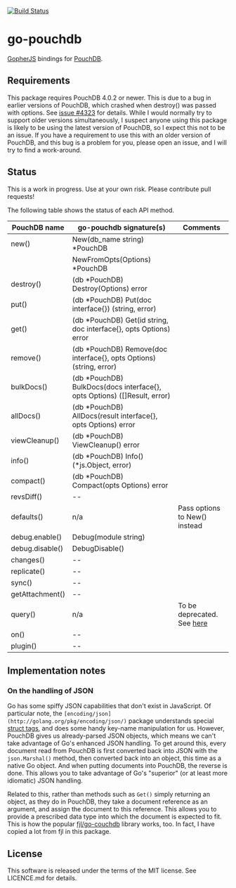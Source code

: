 [![Build Status](https://travis-ci.org/flimzy/go-pouchdb.svg?branch=master)](https://travis-ci.org/flimzy/go-pouchdb)

# go-pouchdb

[GopherJS](http://www.gopherjs.org/) bindings for [PouchDB](http://pouchdb.com/).

## Requirements

This package requires PouchDB 4.0.2 or newer. This is due to a bug in earlier versions of PouchDB, which crashed when destroy() was passed with options. See [issue #4323](https://github.com/pouchdb/pouchdb/issues/4323) for details.  While I would normally try to support older versions simultaneously, I suspect anyone using this package is likely to be using the latest version of PouchDB, so I expect this not to be an issue.  If you have a requirement to use this with an older version of PouchDB, and this bug is a problem for you, please open an issue, and I will try to find a work-around.

## Status

This is a work in progress. Use at your own risk. Please contribute pull requests!

The following table shows the status of each API method.

| PouchDB name     | go-pouchdb signature(s)                                                  | Comments
|------------------|--------------------------------------------------------------------------|-----------
| new()            | New(db_name string) *PouchDB                                             |
|                  | NewFromOpts(Options) *PouchDB                                            |
| destroy()        | (db *PouchDB) Destroy(Options) error                                     |
| put()            | (db *PouchDB) Put(doc interface{}) (string, error)                       |
| get()            | (db *PouchDB) Get(id string, doc interface{}, opts Options) error        |
| remove()         | (db *PouchDB) Remove(doc interface{}, opts Options) (string, error)      |
| bulkDocs()       | (db *PouchDB) BulkDocs(docs interface{}, opts Options) ([]Result, error) |
| allDocs()        | (db *PouchDB) AllDocs(result interface{}, opts Options) error            |
| viewCleanup()    | (db *PouchDB) ViewCleanup() error                                        |
| info()           | (db *PouchDB) Info() (*js.Object, error)                                 |
| compact()        | (db *PouchDB) Compact(opts Options) error                                |
| revsDiff()       | --                                                                       |
| defaults()       | n/a                                                                      | Pass options to New() instead
| debug.enable()   | Debug(module string)                                                     |
| debug.disable()  | DebugDisable()                                                           |
| changes()        | --                                                                       |
| replicate()      | --                                                                       |
| sync()           | --                                                                       |
| getAttachment()  | --                                                                       |
| query()          | n/a                                                                      | To be deprecated. See [here](http://pouchdb.com/api.html#query_database)
| on()             | --                                                                       |
| plugin()         | --                                                                       |

## Implementation notes

### On the handling of JSON

Go has some spiffy JSON capabilities that don't exist in JavaScript. Of particular note, the `[encoding/json](http://golang.org/pkg/encoding/json/)` package understands special [struct tags](http://stackoverflow.com/q/10858787/13860), and does some handy key-name manipulation for us. However, PouchDB gives us already-parsed JSON objects, which means we can't take advantage of Go's enhanced JSON handling.  To get around this, every document read from PouchDB is first converted back into JSON with the `json.Marshal()` method, then converted back into an object, this time as a native Go object. And when putting documents into PouchDB, the reverse is done. This allows you to take advantage of Go's "superior" (or at least more idiomatic) JSON handling.

Related to this, rather than methods such as `Get()` simply returning an object, as they do in PouchDB, they take a document reference as an argument, and assign the document to this reference. This allows you to provide a prescribed data type into which the document is expected to fit. This is how the popular [fjl/go-couchdb](https://github.com/fjl/go-couchdb) library works, too. In fact, I have copied a lot from fjl in this package.

## License

This software is released under the terms of the MIT license. See LICENCE.md for details.

